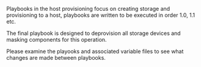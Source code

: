 Playbooks in the host provisioning focus on creating storage and provisioning to a host, playbooks are written to be executed in order 
1.0, 1.1 etc.

The final playbook is designed to deprovision all storage devices and masking components for this operation.  

Please examine the playooks and associated variable files to see what changes are made between playbooks.
